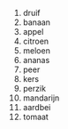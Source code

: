 1. druif
2. banaan
3. appel
4. citroen
5. meloen
6. ananas
7. peer
8. kers
9. perzik
10. mandarijn
11. aardbei
12. tomaat


